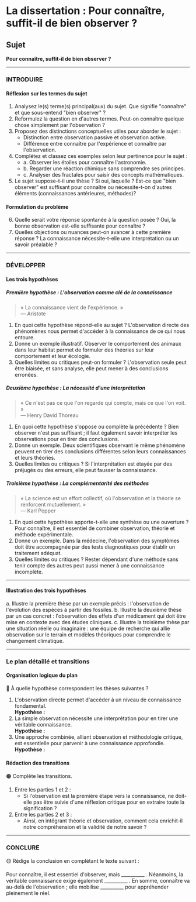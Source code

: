 # La dissertation : Pour connaître, suffit-il de bien observer ?

## Sujet
**Pour connaître, suffit-il de bien observer ?**

---

### INTRODUIRE

#### Réflexion sur les termes du sujet

1. Analysez le(s) terme(s) principal(aux) du sujet. Que signifie "connaître" et que sous-entend "bien observer" ?
2. Reformulez la question en d'autres termes. Peut-on connaître quelque chose simplement par l'observation ?
3. Proposez des distinctions conceptuelles utiles pour aborder le sujet :
   - Distinction entre observation passive et observation active.
   - Différence entre connaître par l'expérience et connaître par l'observation.
4. Complétez et classez ces exemples selon leur pertinence pour le sujet :
   - a. Observer les étoiles pour connaître l'astronomie.
   - b. Regarder une réaction chimique sans comprendre ses principes.
   - c. Analyser des fractales pour saisir des concepts mathématiques.
5. Le sujet suppose-t-il une thèse ? Si oui, laquelle ? Est-ce que "bien observer" est suffisant pour connaître ou nécessite-t-on d'autres éléments (connaissances antérieures, méthodes)?

#### Formulation du problème

6. Quelle serait votre réponse spontanée à la question posée ? Oui, la bonne observation est-elle suffisante pour connaître ?
7. Quelles objections ou nuances peut-on avancer à cette première réponse ? La connaissance nécessite-t-elle une interprétation ou un savoir préalable ?

---

### DÉVELOPPER

#### Les trois hypothèses

##### Première hypothèse : L'observation comme clé de la connaissance

> « La connaissance vient de l'expérience. »  
> — Aristote

1. En quoi cette hypothèse répond-elle au sujet ? L'observation directe des phénomènes nous permet d'accéder à la connaissance de ce qui nous entoure.
2. Donne un exemple illustratif. Observer le comportement des animaux dans leur habitat permet de formuler des théories sur leur comportement et leur écologie.
3. Quelles limites ou critiques peut-on formuler ? L'observation seule peut être biaisée, et sans analyse, elle peut mener à des conclusions erronées.

##### Deuxième hypothèse : La nécessité d'une interprétation

> « Ce n'est pas ce que l'on regarde qui compte, mais ce que l'on voit. »  
> — Henry David Thoreau

1. En quoi cette hypothèse s'oppose ou complète la précédente ? Bien observer n'est pas suffisant ; il faut également savoir interpréter les observations pour en tirer des conclusions.
2. Donne un exemple. Deux scientifiques observant le même phénomène peuvent en tirer des conclusions différentes selon leurs connaissances et leurs théories.
3. Quelles limites ou critiques ? Si l'interprétation est étayée par des préjugés ou des erreurs, elle peut fausser la connaissance.

##### Troisième hypothèse : La complémentarité des méthodes

> « La science est un effort collectif, où l'observation et la théorie se renforcent mutuellement. »  
> — Karl Popper

1. En quoi cette hypothèse apporte-t-elle une synthèse ou une ouverture ? Pour connaître, il est essentiel de combiner observation, théorie et méthode expérimentale.
2. Donne un exemple. Dans la médecine, l'observation des symptômes doit être accompagnée par des tests diagnostiques pour établir un traitement adéquat.
3. Quelles limites ou critiques ? Rester dépendant d'une méthode sans tenir compte des autres peut aussi mener à une connaissance incomplète.

---

#### Illustration des trois hypothèses

a. Illustre la première thèse par un exemple précis : l'observation de l'évolution des espèces à partir des fossiles.
b. Illustre la deuxième thèse par un cas concret : l'observation des effets d'un médicament qui doit être mise en contexte avec des études cliniques.
c. Illustre la troisième thèse par une situation réelle ou imaginaire : une équipe de recherche qui allie observation sur le terrain et modèles théoriques pour comprendre le changement climatique.

---

### Le plan détaillé et transitions

#### Organisation logique du plan

🔴 À quelle hypothèse correspondent les thèses suivantes ?

1. L'observation directe permet d'accéder à un niveau de connaissance fondamental.  
   **Hypothèse :**
2. La simple observation nécessite une interprétation pour en tirer une véritable connaissance.  
   **Hypothèse :**
3. Une approche combinée, alliant observation et méthodologie critique, est essentielle pour parvenir à une connaissance approfondie.  
   **Hypothèse :**

#### Rédaction des transitions

🟠 Complète les transitions.

1. Entre les parties 1 et 2 :  
   - Si l'observation est la première étape vers la connaissance, ne doit-elle pas être suivie d'une réflexion critique pour en extraire toute la signification ?
2. Entre les parties 2 et 3 :  
   - Ainsi, en intégrant théorie et observation, comment cela enrichit-il notre compréhension et la validité de notre savoir ?

---

### CONCLURE

🟡 Rédige la conclusion en complétant le texte suivant :

Pour connaître, il est essentiel d'observer, mais __________ . Néanmoins, la véritable connaissance exige également __________ . En somme, connaître va au-delà de l'observation ; elle mobilise __________ pour appréhender pleinement le réel.